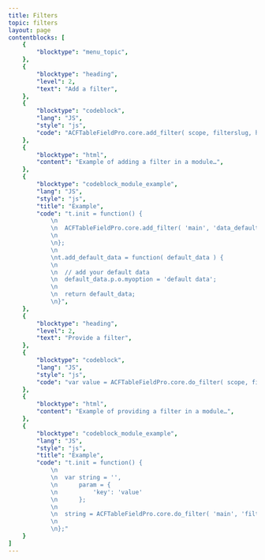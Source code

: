 ```yaml
---
title: Filters
topic: filters
layout: page
contentblocks: [
	{
		"blocktype": "menu_topic",
	},
	{
		"blocktype": "heading",
		"level": 2,
		"text": "Add a filter",
	},
	{
		"blocktype": "codeblock",
		"lang": "JS",
		"style": "js",
		"code": "ACFTableFieldPro.core.add_filter( scope, filterslug, handler );",
	},
	{
		"blocktype": "html",
		"content": "Example of adding a filter in a module…",
	},
	{
		"blocktype": "codeblock_module_example",
		"lang": "JS",
		"style": "js",
		"title": "Example",
		"code": "t.init = function() {
			\n
			\n	ACFTableFieldPro.core.add_filter( 'main', 'data_defaults', t.add_default_data );
			\n
			\n};
			\n
			\nt.add_default_data = function( default_data ) {
			\n
			\n	// add your default data
			\n	default_data.p.o.myoption = 'default data';
			\n
			\n	return default_data;
			\n}",
	},
	{
		"blocktype": "heading",
		"level": 2,
		"text": "Provide a filter",
	},
	{
		"blocktype": "codeblock",
		"lang": "JS",
		"style": "js",
		"code": "var value = ACFTableFieldPro.core.do_filter( scope, filterslug, value, param );",
	},
	{
		"blocktype": "html",
		"content": "Example of providing a filter in a module…",
	},
	{
		"blocktype": "codeblock_module_example",
		"lang": "JS",
		"style": "js",
		"title": "Example",
		"code": "t.init = function() {
			\n
			\n	var string = '',
			\n		param = {
			\n			'key': 'value'
			\n		};
			\n
			\n	string = ACFTableFieldPro.core.do_filter( 'main', 'filter_string', string, param );
			\n
			\n};"
	}
]
---
```

